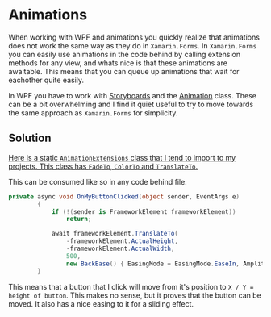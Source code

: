 # Animations
When working with WPF and animations you quickly realize that animations does not work the same way as they do in `Xamarin.Forms`. In `Xamarin.Forms` you can easily use animations in the code behind by calling extension methods for any view, and whats nice is that these animations are awaitable. This means that you can queue up animations that wait for eachother quite easily. 

In WPF you have to work with [Storyboards](https://docs.microsoft.com/en-us/dotnet/desktop/wpf/graphics-multimedia/storyboards-overview?view=netframeworkdesktop-4.8) and the [Animation](https://docs.microsoft.com/en-us/dotnet/desktop/wpf/graphics-multimedia/animation-overview?view=netframeworkdesktop-4.8) class. These can be a bit overwhelming and I find it quiet useful to try to move towards the same approach as `Xamarin.Forms` for simplicity.


## Solution
[Here is a static `AnimationExtensions` class that I tend to import to my projects. This class has `FadeTo`, `ColorTo` and `TranslateTo`.](AnimationExtensions.cs)


This can be consumed like so in any code behind file:

```csharp
private async void OnMyButtonClicked(object sender, EventArgs e)
        {
            if (!(sender is FrameworkElement frameworkElement))
                return;

            await frameworkElement.TranslateTo(
                -frameworkElement.ActualHeight,
                -frameworkElement.ActualWidth,
                500, 
                new BackEase() { EasingMode = EasingMode.EaseIn, Amplitude = 0.3 });
        }
```

This means that a button that I click will move from it's position to `X / Y = height of button`. This makes no sense, but it proves that the button can be moved. It also has a nice easing to it for a sliding effect.
